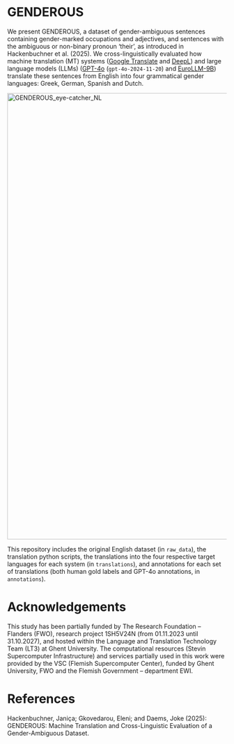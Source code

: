 # GENDEROUS

We present GENDEROUS, a dataset of gender-ambiguous sentences containing gender-marked occupations and adjectives, and sentences with the ambiguous or non-binary pronoun ‘their’, as introduced in Hackenbuchner et al. (2025). We cross-linguistically evaluated how machine translation (MT) systems ([Google Translate](https://translate.google.com) and [DeepL](https://www.deepl.com/en/translator)) and large language models (LLMs) ([GPT-4o](https://chatgpt.com/) (``gpt-4o-2024-11-20``) and [EuroLLM-9B](https://huggingface.co/utter-project/EuroLLM-9B-Instruct)) translate these sentences from English into four grammatical gender languages: Greek, German, Spanish and Dutch. 

<img width="1536" height="1024" alt="GENDEROUS_eye-catcher_NL" src="https://github.com/user-attachments/assets/85eda965-8d81-4e4d-8251-5970b3ef62f9" />

This repository includes the original English dataset (in ``raw_data``), the translation python scripts, the translations into the four respective target languages for each system (in ``translations``), and annotations for each set of translations (both human gold labels and GPT-4o annotations, in ``annotations``).


# Acknowledgements
This study has been partially funded by The Research Foundation – Flanders (FWO), research project 1SH5V24N (from 01.11.2023 until 31.10.2027), and hosted within the Language and Translation Technology Team (LT3) at Ghent University. The computational resources (Stevin Supercomputer Infrastructure) and services partially used in this work were provided by the VSC (Flemish Supercomputer Center), funded by Ghent University, FWO and the Flemish Government – department EWI.

# References
Hackenbuchner, Janiça; Gkovedarou, Eleni; and Daems, Joke (2025): GENDEROUS: Machine Translation and Cross-Linguistic Evaluation of a Gender-Ambiguous Dataset. 
